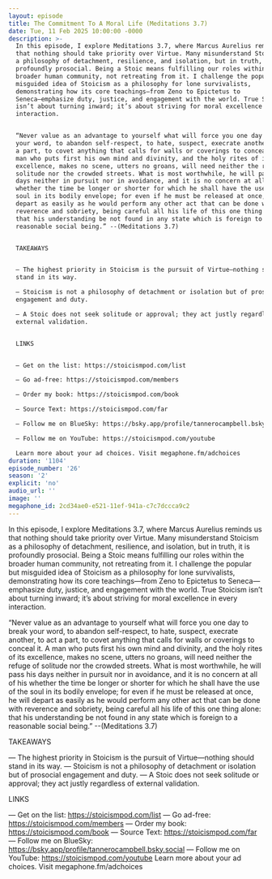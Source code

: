 ```yaml
---
layout: episode
title: The Commitment To A Moral Life (Meditations 3.7)
date: Tue, 11 Feb 2025 10:00:00 -0000
description: >-
  In this episode, I explore Meditations 3.7, where Marcus Aurelius reminds us
  that nothing should take priority over Virtue. Many misunderstand Stoicism as
  a philosophy of detachment, resilience, and isolation, but in truth, it is
  profoundly prosocial. Being a Stoic means fulfilling our roles within the
  broader human community, not retreating from it. I challenge the popular but
  misguided idea of Stoicism as a philosophy for lone survivalists,
  demonstrating how its core teachings—from Zeno to Epictetus to
  Seneca—emphasize duty, justice, and engagement with the world. True Stoicism
  isn’t about turning inward; it’s about striving for moral excellence in every
  interaction.


  “Never value as an advantage to yourself what will force you one day to break
  your word, to abandon self-respect, to hate, suspect, execrate another, to act
  a part, to covet anything that calls for walls or coverings to conceal it. A
  man who puts first his own mind and divinity, and the holy rites of its
  excellence, makes no scene, utters no groans, will need neither the refuge of
  solitude nor the crowded streets. What is most worthwhile, he will pass his
  days neither in pursuit nor in avoidance, and it is no concern at all of his
  whether the time be longer or shorter for which he shall have the use of the
  soul in its bodily envelope; for even if he must be released at once, he will
  depart as easily as he would perform any other act that can be done with
  reverence and sobriety, being careful all his life of this one thing alone:
  that his understanding be not found in any state which is foreign to a
  reasonable social being.” --(Meditations 3.7)


  TAKEAWAYS


  — The highest priority in Stoicism is the pursuit of Virtue—nothing should
  stand in its way.

  — Stoicism is not a philosophy of detachment or isolation but of prosocial
  engagement and duty.

  — A Stoic does not seek solitude or approval; they act justly regardless of
  external validation.


  LINKS


  — Get on the list: https://stoicismpod.com/list

  — Go ad-free: https://stoicismpod.com/members

  — Order my book: https://stoicismpod.com/book

  — Source Text: https://stoicismpod.com/far

  — Follow me on BlueSky: https://bsky.app/profile/tannerocampbell.bsky.social

  — Follow me on YouTube: https://stoicismpod.com/youtube

  Learn more about your ad choices. Visit megaphone.fm/adchoices
duration: '1104'
episode_number: '26'
season: '2'
explicit: 'no'
audio_url: ''
image: ''
megaphone_id: 2cd34ae0-e521-11ef-941a-c7c7dccca9c2
---
```


In this episode, I explore Meditations 3.7, where Marcus Aurelius reminds us that nothing should take priority over Virtue. Many misunderstand Stoicism as a philosophy of detachment, resilience, and isolation, but in truth, it is profoundly prosocial. Being a Stoic means fulfilling our roles within the broader human community, not retreating from it. I challenge the popular but misguided idea of Stoicism as a philosophy for lone survivalists, demonstrating how its core teachings—from Zeno to Epictetus to Seneca—emphasize duty, justice, and engagement with the world. True Stoicism isn’t about turning inward; it’s about striving for moral excellence in every interaction.

“Never value as an advantage to yourself what will force you one day to break your word, to abandon self-respect, to hate, suspect, execrate another, to act a part, to covet anything that calls for walls or coverings to conceal it. A man who puts first his own mind and divinity, and the holy rites of its excellence, makes no scene, utters no groans, will need neither the refuge of solitude nor the crowded streets. What is most worthwhile, he will pass his days neither in pursuit nor in avoidance, and it is no concern at all of his whether the time be longer or shorter for which he shall have the use of the soul in its bodily envelope; for even if he must be released at once, he will depart as easily as he would perform any other act that can be done with reverence and sobriety, being careful all his life of this one thing alone: that his understanding be not found in any state which is foreign to a reasonable social being.” --(Meditations 3.7)

TAKEAWAYS

— The highest priority in Stoicism is the pursuit of Virtue—nothing should stand in its way.
— Stoicism is not a philosophy of detachment or isolation but of prosocial engagement and duty.
— A Stoic does not seek solitude or approval; they act justly regardless of external validation.

LINKS

— Get on the list: https://stoicismpod.com/list
— Go ad-free: https://stoicismpod.com/members
— Order my book: https://stoicismpod.com/book
— Source Text: https://stoicismpod.com/far
— Follow me on BlueSky: https://bsky.app/profile/tannerocampbell.bsky.social
— Follow me on YouTube: https://stoicismpod.com/youtube
Learn more about your ad choices. Visit megaphone.fm/adchoices